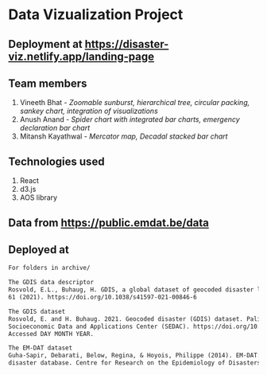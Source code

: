 # Data Vizualization Project

## Deployment at https://disaster-viz.netlify.app/landing-page

## Team members

1. Vineeth Bhat - _Zoomable sunburst, hierarchical tree, circular packing, sankey chart, integration of visualizations_
2. Anush Anand - _Spider chart with integrated bar charts, emergency declaration bar chart_
3. Mitansh Kayathwal - _Mercator map, Decadal stacked bar chart_ 

## Technologies used

1. React
2. d3.js
3. AOS library

## Data from https://public.emdat.be/data

## Deployed at 

```md
For folders in archive/

The GDIS data descriptor
Rosvold, E.L., Buhaug, H. GDIS, a global dataset of geocoded disaster locations. Sci Data 8,
61 (2021). https://doi.org/10.1038/s41597-021-00846-6

The GDIS dataset
Rosvold, E. and H. Buhaug. 2021. Geocoded disaster (GDIS) dataset. Palisades, NY: NASA
Socioeconomic Data and Applications Center (SEDAC). https://doi.org/10.7927/zz3b-8y61.
Accessed DAY MONTH YEAR.

The EM-DAT dataset
Guha-Sapir, Debarati, Below, Regina, & Hoyois, Philippe (2014). EM-DAT: International
disaster database. Centre for Research on the Epidemiology of Disasters (CRED).
```
